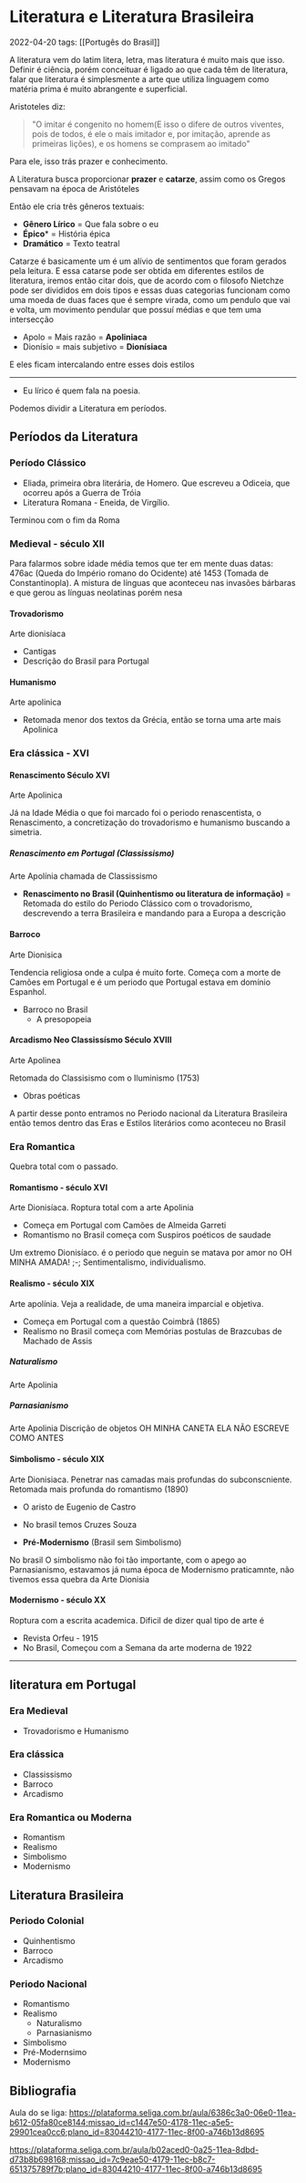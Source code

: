 # Literatura e Literatura Brasileira
2022-04-20
tags: [[Portugês do Brasil]]

A literatura vem do latim litera, letra, mas literatura é muito mais que isso. Definir é ciência, porém conceituar é ligado ao que cada têm de literatura, falar que literatura é simplesmente a arte que utiliza linguagem como matéria prima é muito abrangente e superficial.

Aristoteles diz: 
> "O imitar é congenito no homem(E isso o difere de outros viventes, pois de todos, é ele o mais imitador e, por imitação, aprende as primeiras lições), e os homens se comprasem ao imitado"

Para ele, isso trás prazer e conhecimento.

A Literatura busca proporcionar **prazer** e **catarze**, assim como os Gregos pensavam na época de Aristóteles

Então ele cria três gêneros textuais:

* **Gênero Lírico** = Que fala sobre o eu
* **Épico*** = História épica
* **Dramático** = Texto teatral

Catarze é basicamente um é um alívio de sentimentos que foram gerados pela leitura. E essa catarse pode ser obtida em diferentes estilos de literatura, iremos então citar dois, que de acordo com o filosofo Nietchze pode ser divididos em dois tipos e essas duas categorias funcionam como uma moeda de  duas faces que é sempre virada, como um pendulo que vai e volta, um movimento pendular que possuí médias e que tem uma intersecção

* Apolo = Mais razão = **Apoliniaca** 
* Dionísio = mais subjetivo = **Dionísiaca**

E eles ficam intercalando entre esses dois estilos

---------------------------------------------
* Eu lírico é quem fala na poesia.

Podemos dividir a Literatura em períodos.

## Períodos da Literatura

### Período Clássico
* Eliada, primeira obra literária, de Homero. Que escreveu a Odiceia, que ocorreu após a Guerra de Tróia
* Literatura Romana - Eneida, de Virgílio.

Terminou com o fim da Roma

### Medieval -  século XII

Para falarmos sobre idade média temos que ter em mente duas datas: 476ac (Queda do Império romano do Ocidente) até  1453 (Tomada de Constantinopla). A mistura de línguas que aconteceu nas invasões bárbaras e que gerou as línguas neolatinas porém nesa 

#### Trovadorismo
Arte dionisíaca

* Cantigas 
* Descrição do Brasil para Portugal



#### Humanismo
Arte apolinica

* Retomada menor dos textos da Grécia, então se torna  uma arte mais Apolinica


### Era clássica - XVI

#### Renascimento Século XVI
Arte Apolinica

Já na Idade Média o que foi marcado foi o periodo renascentista, o Renascimento, a concretização do trovadorismo e humanismo buscando a simetria.

##### Renascimento em Portugal (Classissismo)
Arte Apolínia chamada de  Classissismo


*  **Renascimento no Brasil (Quinhentismo ou  literatura de informação)** = 
Retomada do estilo do Periodo Clássico com o trovadorismo, descrevendo a terra Brasileira e mandando para a Europa a descrição

#### Barroco
Arte Dionisica

Tendencia religiosa onde a culpa é muito forte. Começa com a morte de Camões em Portugal e é um periodo que Portugal estava em domínio Espanhol.

 * Barroco no Brasil
	 *  A presopopeia




#### Arcadismo Neo Classissísmo Século XVIII
Arte Apolinea

Retomada do Classisismo com o Iluminismo (1753)
* Obras poéticas


A partir desse ponto entramos no Periodo nacional da Literatura Brasileira então temos dentro das Eras e Estilos literários como aconteceu no Brasil 

### Era Romantica
Quebra total com o passado.

#### Romantismo - século XVI
Arte Dionisíaca. Roptura total com a arte Apolinia

* Começa em Portugal com Camões de Almeida Garreti
* Romantismo no Brasil começa com Suspiros poéticos de saudade

Um extremo Dionisíaco. é o periodo que neguin se matava por amor no OH MINHA AMADA! ;-; Sentimentalismo, indivídualismo.

#### Realismo - século XIX
Arte apolínia. Veja a realidade, de uma maneira imparcial e objetiva.

* Começa em Portugal com a questão Coimbrã (1865)
*  Realismo no Brasil começa com Memórias postulas de Brazcubas de Machado de Assis

##### Naturalismo 
Arte Apolinia
##### Parnasianismo
Arte Apolinia
Discrição de objetos OH MINHA CANETA ELA NÃO ESCREVE COMO ANTES

#### Simbolismo - século XIX
Arte Dionisiaca. Penetrar nas camadas mais profundas do subconscniente. Retomada mais profunda do romantismo (1890)

* O aristo de Eugenio de Castro  
* No brasil temos Cruzes Souza

* **Pré-Modernismo** (Brasil sem Simbolismo)

No brasil O simbolismo não foi tão importante, com o apego ao Parnasianismo, estavamos já numa época de Modernismo praticamnte, não tivemos essa quebra da Arte Dionisia

#### Modernismo - século XX
Roptura com a escrita academica. Dificil de dizer qual tipo de arte é

* Revista Orfeu - 1915
* No Brasil, Começou com a Semana da arte moderna de 1922

-----------------------------------------------

## literatura em Portugal

### Era Medieval

* Trovadorismo e Humanismo

### Era clássica

* Classissismo
* Barroco
* Arcadismo

### Era Romantica ou Moderna

* Romantism
* Realismo
* Simbolismo
* Modernismo

## Literatura Brasileira

### Periodo Colonial

* Quinhentismo
* Barroco
* Arcadismo

### Periodo Nacional

* Romantismo
* Realismo
	* Naturalismo
	* Parnasianismo
* Simbolismo
* Pré-Modernsimo
* Modernismo

## Bibliografia

Aula do se liga:
https://plataforma.seliga.com.br/aula/6386c3a0-06e0-11ea-b612-05fa80ce8144;missao_id=c1447e50-4178-11ec-a5e5-29901cea0cc6;plano_id=83044210-4177-11ec-8f00-a746b13d8695

https://plataforma.seliga.com.br/aula/b02aced0-0a25-11ea-8dbd-d73b8b698168;missao_id=7c9eae50-4179-11ec-b8c7-651375789f7b;plano_id=83044210-4177-11ec-8f00-a746b13d8695

